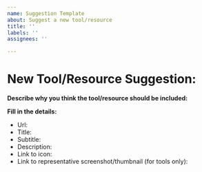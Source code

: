 ```yaml
---
name: Suggestion Template
about: Suggest a new tool/resource
title: ''
labels: ''
assignees: ''

---
```


# New Tool/Resource Suggestion:

**Describe why you think the tool/resource should be included:**

**Fill in the details:**
- Url: 
- Title: 
- Subtitle: 
- Description: 
- Link to icon: 
- Link to representative screenshot/thumbnail (for tools only):
